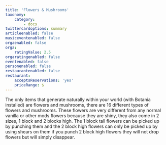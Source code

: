 ```yaml
---
title: 'Flowers & Mushrooms'
taxonomy:
    category:
        - docs
twittercardoptions: summary
articleenabled: false
musiceventenabled: false
orgaenabled: false
orga:
    ratingValue: 2.5
orgaratingenabled: false
eventenabled: false
personenabled: false
restaurantenabled: false
restaurant:
    acceptsReservations: 'yes'
    priceRange: $
---
```


The only items that generate naturally within your world (with Botania installed) are flowers and mushrooms, there are 16 different types of flowers and mushrooms. These flowers are very different from any normal vanilla or other mods flowers because they are shiny, they also come in 2 sizes, 1 block and 2 blocks high. The 1 block tall flowers can be picked up by punching them and the 2 block high flowers can only be picked up by using shears on them if you punch 2 block high flowers they will not drop flowers but will simply disappear.

